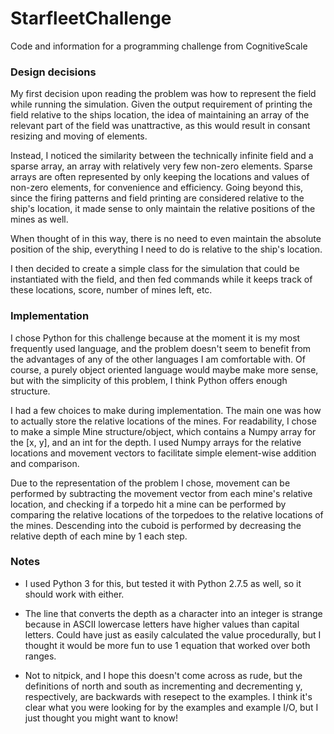 # StarfleetChallenge
Code and information for a programming challenge from CognitiveScale

### Design decisions
My first decision upon reading the problem was how to represent the field while running the simulation.
Given the output requirement of printing the field relative to the ships location, the idea of maintaining an array of the relevant part of the field was unattractive, as this would result in consant resizing and moving of elements.

Instead, I noticed the similarity between the technically infinite field and a sparse array, an array with relatively very few non-zero elements.
Sparse arrays are often represented by only keeping the locations and values of non-zero elements, for convenience and efficiency.
Going beyond this, since the firing patterns and field printing are considered relative to the ship's location, it made sense to only maintain the relative positions of the mines as well.

When thought of in this way, there is no need to even maintain the absolute position of the ship, everything I need to do is relative to the ship's location.

I then decided to create a simple class for the simulation that could be instantiated with the field, and then fed commands while it keeps track of these locations, score, number of mines left, etc.


### Implementation
I chose Python for this challenge because at the moment it is my most frequently used language, and the problem doesn't seem to benefit from the advantages of any of the other languages I am comfortable with.
Of course, a purely object oriented language would maybe make more sense, but with the simplicity of this problem, I think Python offers enough structure.

I had a few choices to make during implementation.
The main one was how to actually store the relative locations of the mines.
For readability, I chose to make a simple Mine structure/object, which contains a Numpy array for the [x, y], and an int for the depth.
I used Numpy arrays for the relative locations and movement vectors to facilitate simple element-wise addition and comparison.

Due to the representation of the problem I chose, movement can be performed by subtracting the movement vector from each mine's relative location, and checking if a torpedo hit a mine can be performed by comparing the relative locations of the torpedoes to the relative locations of the mines.
Descending into the cuboid is performed by decreasing the relative depth of each mine by 1 each step.

### Notes
- I used Python 3 for this, but tested it with Python 2.7.5 as well, so it should work with either.

- The line that converts the depth as a character into an integer is strange because in ASCII lowercase letters have higher values than capital letters. Could have just as easily calculated the value procedurally, but I thought it would be more fun to use 1 equation that worked over both ranges.

- Not to nitpick, and I hope this doesn't come across as rude, but the definitions of north and south as incrementing and decrementing y, respectively, are backwards with resepect to the examples. I think it's clear what you were looking for by the examples and example I/O, but I just thought you might want to know!
